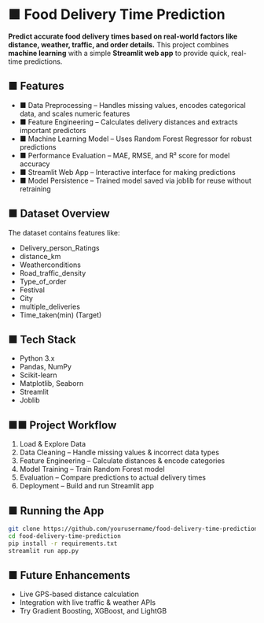 # ■ Food Delivery Time Prediction
**Predict accurate food delivery times based on real-world factors like distance, weather, traffic, and
order details.**
This project combines **machine learning** with a simple **Streamlit web app** to provide quick,
real-time predictions.
## ■ Features
- ■ Data Preprocessing – Handles missing values, encodes categorical data, and scales numeric
features
- ■ Feature Engineering – Calculates delivery distances and extracts important predictors
- ■ Machine Learning Model – Uses Random Forest Regressor for robust predictions
- ■ Performance Evaluation – MAE, RMSE, and R² score for model accuracy
- ■ Streamlit Web App – Interactive interface for making predictions
- ■ Model Persistence – Trained model saved via joblib for reuse without retraining
## ■ Dataset Overview
The dataset contains features like:
- Delivery_person_Ratings
- distance_km
- Weatherconditions
- Road_traffic_density
- Type_of_order
- Festival
- City
- multiple_deliveries
- Time_taken(min) (Target)
  

## ■ Tech Stack
- Python 3.x
- Pandas, NumPy
- Scikit-learn
- Matplotlib, Seaborn
- Streamlit
- Joblib
## ■■ Project Workflow
1. Load & Explore Data
2. Data Cleaning – Handle missing values & incorrect data types
3. Feature Engineering – Calculate distances & encode categories
4. Model Training – Train Random Forest model
5. Evaluation – Compare predictions to actual delivery times
6. Deployment – Build and run Streamlit app
  

## ■ Running the App
```bash
git clone https://github.com/yourusername/food-delivery-time-prediction.git
cd food-delivery-time-prediction
pip install -r requirements.txt
streamlit run app.py
```
## ■ Future Enhancements
- Live GPS-based distance calculation
- Integration with live traffic & weather APIs
- Try Gradient Boosting, XGBoost, and LightGB
